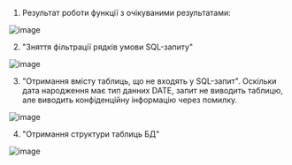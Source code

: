 1. Результат роботи функції з очікуваними результатами:

![image](https://user-images.githubusercontent.com/55207058/209317309-2cb99f7e-db00-4a91-b726-b0366706937c.png)

2. "Зняття фільтрації рядків умови SQL-запиту"

![image](https://user-images.githubusercontent.com/55207058/209317402-9aeff4e6-5fad-4fc2-aad2-b44a25042078.png)

3. "Отримання вмісту таблиць, що не входять у SQL-запит". Оскільки дата народження має тип данних DATE, запит не виводить таблицю, але виводить конфіденційну інформацію через помилку.

![image](https://user-images.githubusercontent.com/55207058/209322181-bc838fb6-4a7f-4474-a4be-5dcc6defc169.png)

4. "Отримання структури таблиць БД" 

![image](https://user-images.githubusercontent.com/55207058/209323966-d519dec2-b629-41ec-bbb1-c6348e26550c.png)